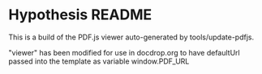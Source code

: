 # Hypothesis README

This is a build of the PDF.js viewer auto-generated by tools/update-pdfjs.

"viewer" has been modified for use in docdrop.org to have defaultUrl passed into the template as variable window.PDF_URL

